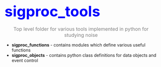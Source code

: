 <h1><font color="blue"><font size="7">sigproc_tools</font></font></h1>
<p align=center>
<font color="gray"><font size="3">Top level folder for various tools implemented in python for studying noise</font></font><br>
</p>
<ul>
    <li><b>sigproc_functions</b> - contains modules which define various useful functions</li>
    <li><b>sigproc_objects</b> - contains python class definitions for data objects and event control</li>
</ul>


